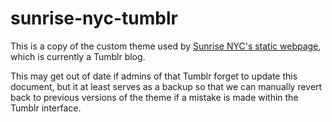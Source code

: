 # sunrise-nyc-tumblr

This is a copy of the custom theme used by [Sunrise NYC's static webpage](https://sunrisemvmtnyc.tumblr.com/), which is currently a Tumblr blog.

This may get out of date if admins of that Tumblr forget to update this document, but it at least serves as a backup so that we can manually revert back to previous versions of the theme if a mistake is made within the Tumblr interface.
